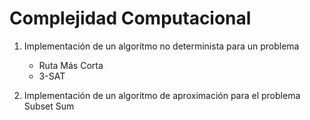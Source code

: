 # Complejidad Computacional

1. Implementación de un algoritmo no determinista para un problema
	* Ruta Más Corta
	* 3-SAT
	
2. Implementación de un algoritmo de aproximación para el problema Subset Sum
